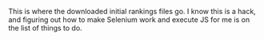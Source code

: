 This is where the downloaded initial rankings files go. I know this is a hack, and figuring out how to make Selenium work and execute JS for me is on the list of things to do.
